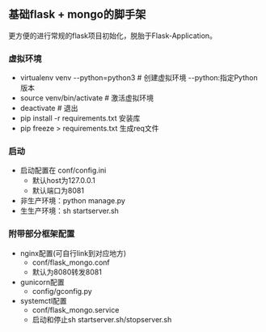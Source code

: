 ## 基础flask + mongo的脚手架
更方便的进行常规的flask项目初始化，脱胎于Flask-Application。

### 虚拟环境
- virtualenv venv --python=python3 # 创建虚拟环境 --python:指定Python版本
- source venv/bin/activate  # 激活虚拟环境
- deactivate # 退出
- pip install -r requirements.txt 安装库
- pip freeze > requirements.txt 生成req文件 

### 启动
- 启动配置在 conf/config.ini
  - 默认host为127.0.0.1
  - 默认端口为8081
- 非生产环境：python manage.py
- 生生产环境：sh startserver.sh

### 附带部分框架配置
- nginx配置(可自行link到对应地方)
  - conf/flask_mongo.conf
  - 默认为8080转发8081
- gunicorn配置
  - config/gconfig.py
- systemctl配置
  - conf/flask_mongo.service
  - 启动和停止sh startserver.sh/stopserver.sh

